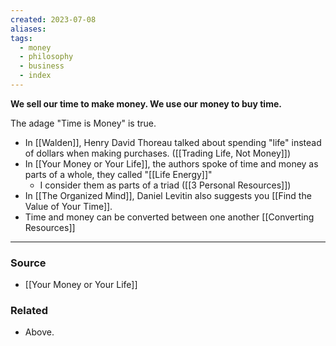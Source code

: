 ```yaml
---
created: 2023-07-08
aliases: 
tags:
  - money
  - philosophy
  - business
  - index
---
```

**We sell our time to make money. We use our money to buy time.**

The adage "Time is Money" is true. 

- In [[Walden]], Henry David Thoreau talked about spending "life" instead of dollars when making purchases. ([[Trading Life, Not Money]])
- In [[Your Money or Your Life]], the authors spoke of time and money as parts of a whole, they called "[[Life Energy]]"
    - I consider them as parts of a triad ([[3 Personal Resources]])
- In [[The Organized Mind]], Daniel Levitin also suggests you [[Find the Value of Your Time]].
- Time and money can be converted between one another [[Converting Resources]]

****
### Source
- [[Your Money or Your Life]]

### Related
- Above.
